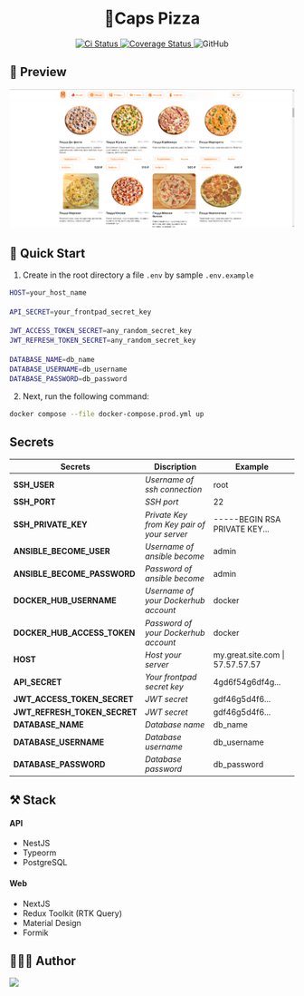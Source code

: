 <h1 align="center">🍕Caps Pizza</h1>
<p align="center">
  <a href='https://github.com/MichailShcherbakov/caps-pizza/actions/workflows/test.yml'>
    <img src='https://github.com/MichailShcherbakov/caps-pizza/actions/workflows/test.yml/badge.svg?branch=master' alt='Ci Status' />
  </a>
  <a href='https://coveralls.io/github/MichailShcherbakov/caps-pizza?branch=develop'>
    <img src='https://coveralls.io/repos/github/MichailShcherbakov/caps-pizza/badge.svg?branch=develop' alt='Coverage Status' />
  </a>
  <img alt="GitHub" src="https://img.shields.io/github/license/MichailShcherbakov/caps-pizza">
<p>

## 🎨 Preview

<img alt src="https://github.com//MichailShcherbakov/caps-pizza/blob/master/.github/screenshots/main.png?raw=true" />

## 🚀 Quick Start

1. Create in the root directory a file `.env` by sample `.env.example`

```sh
HOST=your_host_name

API_SECRET=your_frontpad_secret_key

JWT_ACCESS_TOKEN_SECRET=any_random_secret_key
JWT_REFRESH_TOKEN_SECRET=any_random_secret_key

DATABASE_NAME=db_name
DATABASE_USERNAME=db_username
DATABASE_PASSWORD=db_password
```

2. Next, run the following command:
```sh
docker compose --file docker-compose.prod.yml up
```

## Secrets

 | Secrets | Discription | Example |
| ------ | ------ | ------ |
| **SSH_USER** | *Username of ssh connection* | root
| **SSH_PORT** | *SSH port* | 22
| **SSH_PRIVATE_KEY** | *Private Key from Key pair of your server* | -----BEGIN RSA PRIVATE KEY...
| **ANSIBLE_BECOME_USER** | *Username of ansible become* | admin
| **ANSIBLE_BECOME_PASSWORD** | *Password of ansible become* | admin
| **DOCKER_HUB_USERNAME** | *Username of your Dockerhub account* | docker
| **DOCKER_HUB_ACCESS_TOKEN** | *Password of your Dockerhub account* | docker
| **HOST** | *Host your server* | my.great.site.com \| 57.57.57.57
| **API_SECRET** | *Your frontpad secret key* | 4gd6f54g6df4g...
| **JWT_ACCESS_TOKEN_SECRET** | *JWT secret* | gdf46g5d4f6...
| **JWT_REFRESH_TOKEN_SECRET** | *JWT secret* | gdf46g5d4f6...
| **DATABASE_NAME** | *Database name* | db_name 
| **DATABASE_USERNAME** | *Database username* | db_username 
| **DATABASE_PASSWORD** | *Database password* | db_password 

## ⚒ Stack

<h4>API</h4>

- NestJS
- Typeorm
- PostgreSQL

<h4>Web</h4>

- NextJS
- Redux Toolkit (RTK Query)
- Material Design
- Formik

## 👨🏻‍💻 Author
<a href="https://github.com/MichailShcherbakov" style="border-radius: 50%; overflow: 'hidden';">
  <img src="https://avatars.githubusercontent.com/u/50011226?s=96&v=4" style="width: 44px"/>
</a>